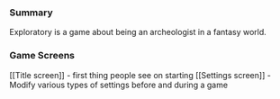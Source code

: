 ### Summary
Exploratory is a game about being an archeologist in a fantasy world. 

### Game Screens
[[Title screen]] - first thing people see on starting
[[Settings screen]] - Modify various types of settings before and during a game
